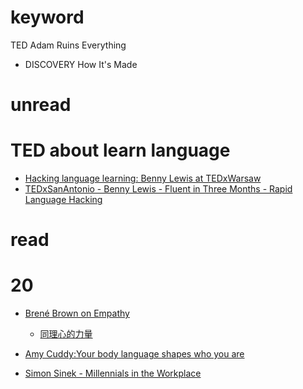 # keyword #
TED
Adam Ruins Everything

* DISCOVERY How It's Made

unread
===
# TED about learn language #
* [Hacking language learning: Benny Lewis at TEDxWarsaw](https://www.youtube.com/watch?v=0x2_kWRB8-A)
* [TEDxSanAntonio - Benny Lewis - Fluent in Three Months - Rapid Language Hacking](https://www.youtube.com/watch?v=HZqUeWshwMs)


read
===
# 20 #
* [Brené Brown on Empathy](https://www.youtube.com/watch?v=1Evwgu369Jw)
  * [同理心的力量](https://www.youtube.com/watch?v=E-AfeaRD_IA)
* [Amy Cuddy:Your body language shapes who you are](https://www.ted.com/talks/amy_cuddy_your_body_language_shapes_who_you_are)


* [Simon Sinek - Millennials in the Workplace](https://www.youtube.com/watch?v=5MC2X-LRbkE)
